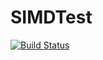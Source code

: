 # SIMDTest

[![Build Status](https://github.com/elvispy/SIMDTest.jl/actions/workflows/CI.yml/badge.svg?branch=main)](https://github.com/elvispy/SIMDTest.jl/actions/workflows/CI.yml?query=branch%3Amain)
